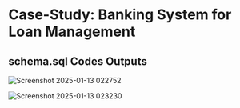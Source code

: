# Case-Study: Banking System for Loan Management

## schema.sql Codes Outputs
 ![Screenshot 2025-01-13 022752](https://github.com/user-attachments/assets/df92b033-e43d-42e4-a104-f1dbaefc2706)

 ![Screenshot 2025-01-13 023230](https://github.com/user-attachments/assets/d8f4f09f-fcb5-4bd5-8a97-4848f98ea589)

